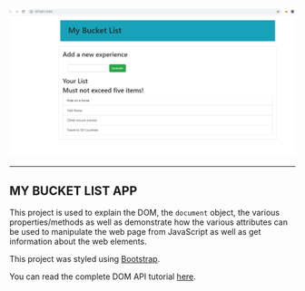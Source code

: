 ![Bucket List Image](./images/quickimage.png)
***
## MY BUCKET LIST APP

This project is used to explain the DOM, the `document` object, the various properties/methods as well as demonstrate how the various attributes can be used to manipulate the web page from JavaScript as well as get information about the web elements.

This project was styled using [Bootstrap](https://getbootstrap.com/).

You can read the complete DOM API tutorial [here](https://ubahthebuilder.tech/the-ultimate-tutorial-on-javascript-dom-js-dom-with-examples).
